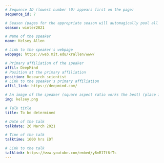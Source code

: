 ```yaml
---
# Sequence ID (lowest number (0) appears first on the page)
sequence_id: 7

# Season (pages for the appropriate season will automagically pool all speakers that gave a talk in the season)
season: winter2021

# Name of the speaker
name: Kelsey Allen

# Link to the speaker's webpage
webpage: https://web.mit.edu/krallen/www/

# Primary affiliation of the speaker
affil: DeepMind
# Position at the primary affiliation
position: Research scientist
# Link to the speaker's primary affiliation
affil_link: https://deepmind.com/

# An image of the speaker (square aspect ratio works the best) (place in the `assets/img/speakers` directory)
img: kelsey.png

# Talk title
title: To be determined

# Date of the talk
talkdate: 26 March 2021

# Time of the talk
talktime: 1600 hrs EDT

# Link to the talk
talklink: https://www.youtube.com/embed/y6vB17f6fTs
---
```


<!-- Whatever you write below will be disregarded -->
